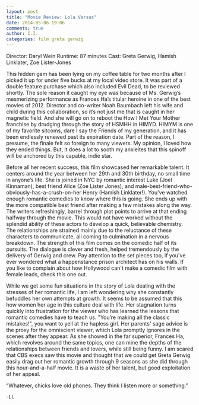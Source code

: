 ```yaml
---
layout: post
title: "Movie Review: Lola Versus"
date: 2014-05-06 19:06
comments: true
author: I.I.
categories: film greta gerwig
---
```


Director: Daryl Wein
Runtime: 87 minutes
Cast: Greta Gerwig, Hamish Linklater, Zoe Lister-Jones

<!--more-->

This hidden gem has been lying on my coffee table for two months after I picked it up for under five bucks at my local video store. It was part of a double feature purchase which also included Evil Dead, to be reviewed shortly. The sole reason it caught my eye was because of Ms. Gerwig’s mesmerizing performance as Frances Ha’s titular heroine in one of the best movies of 2012. Director and co-writer Noah Baumbach left his wife and child during this collaboration, so it’s not just me that is caught in her magnetic field. And she will go on to reboot the How I Met Your Mother franchise by drudging through the story of HSMHH in HIMYD. HIMYM is one of my favorite sitcoms,  dare I say the Friends of my generation, and it has been endlessly renewed past its expiration date. Part of the reason, I presume, the finale felt so foreign to many viewers. My opinion, I loved how they ended things. But, it does a lot to sooth my anxieites that this spinoff will be anchored by this capable, indie star.

Before all her recent success, this film showcased her remarkable talent. It centers around the year between her 29th and 30th birthday, no small time in anyone’s life. She is joined in NYC by romantic interest Luke (Joel Kinnaman), best friend Alice (Zoe Lister Jones), and male-best-friend-who-obviously-has-a-crush-on-her Henry (Hamish Linklater!). You've watched enough romantic comedies to know where this is going. She ends up with the more compatible best friend after making a few mistakes along the way. The writers refreshingly, barrel through plot points to arrive at that ending halfway through the movie. This would not have worked without the splendid ability of these actors to develop a quick, believable chemistry. The relationships are strained mainly due to the reluctance of these characters to communicate, all coming to culmination in a nervous breakdown. The strength of this film comes on the comedic half of its pursuits. The dialogue is clever and fresh, helped tremendously by the delivery of Gerwig and crew. Pay attention to the set pieces too, if you've ever wondered what a happenstance prison architect has on his walls. If you like to complain about how Hollywood can't make a comedic film with female leads, check this one out.

While we get some fun situations in the story of Lola dealing with the stresses of her romantic life, I am left wondering why she constantly befuddles her own attempts at growth. It seems to be assumed that this how women her age in this culture deal with life. Her stagnation turns quickly into frustration for the viewer who has learned the lessons that romantic comedies have to teach us. "You’re making all the classic mistakes!", you want to yell at the hapless girl. Her parents' sage advice is the proxy for the omniscient viewer, which Lola promptly ignores in the scenes after they appear. As she showed in the far superior, Frances Ha, which revolves around the same topics, one can mine the depths of the relationships between friends and lovers, while still being funny. I am scared that CBS execs saw this movie and thought that we could get Greta Gerwig easily drag out her romantic growth through 9 seasons as she did through this hour-and-a-half movie. It is a waste of her talent, but good exploitation of her appeal.

“Whatever, chicks love old phones. They think I listen more or something.”

-I.I.
